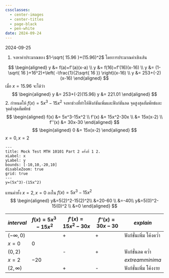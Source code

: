 ```yaml
---
cssclasses:
  - center-images
  - center-titles
  - page-black
  - pen-white
date: 2024-09-24
---
```

2024-09-25
1. จงหาค่าประมาณของ $1-\sqrt{ 15.96 }+(15.96)^2$ โดยการประมาณค่าเชิงเส้น

$$
\begin{aligned}
y &= f(a)+f'(a)(x-a) \\
y &= f(16)+f'(16)(x-16) \\
y &= (1-\sqrt{ 16 }+16^2)+\left( -\frac{1}{2\sqrt{ 16 }} \right)(x-16) \\
y &= 253+(-2)(x-16)
\end{aligned}
$$
เมื่อ $x=15.96$ จะได้ว่า
$$
\begin{aligned}
y &= 253+(-2)(15.96)
y &= 221.01
\end{aligned}
$$
2. กำหนดให้ $f(x)=5x^3-15x^2$ จงหาช่วงที่ทำให้ฟังก์ชันเพิ่มและฟังก์ชันลด จุดสูงสุดสัมพัทธ์และจุดต่ำสุดสัมพัทธ์
$$
\begin{aligned}
f(x) &= 5x^3-15x^2 \\
f'(x) &= 15x^2-30x \\
&= 15x(x-2) \\
f''(x) &= 30x-30
\end{aligned}
$$
$$
\begin{aligned}
0 &= 15x(x-2)
\end{aligned}
$$
$x=0,x=2$

```functionplot
---
title: Mock Test MTH 10101 Part 2 ครั้งที่ 1 2.
xLabel: x
yLabel: y
bounds: [-10,10,-20,10]
disableZoom: true
grid: true
---
y=(5x^3)-(15x^2)
```

แทนค่าทั้ง $x=2, x=0$ ลงใน $f(x) = 5x^3-15x^2$
$$
\begin{aligned}
y&=5(2)^2-15(2)^2\\
&=20-60 \\
&=-40\\
y&=5(0)^2-15(0)^2 \\
&=0
\end{aligned}
$$

| $int erval$   | $f(x) = 5x^3-15x^2$ | $f'(x) = 15x^2-30x$ | $f''(x) = 30x-30$ | $explain$               |
| ------------- | ------------------- | ------------------- | ----------------- | ----------------------- |
| $(-\infty,0)$ |                     | +                   | +                 | ฟังก์ชั่นเพิ่ม โค้งคว่ำ |
| $x=0$         | $0$                 |                     |                   |                         |
| $(0,2)$       |                     | -                   | +                 | ฟังก์ชั่นลด คว่ำ        |
| $x=2$         | $-20$               |                     |                   | $extream$$minima$       |
| $(2, \infty)$ |                     | +                   | -                 | ฟังก์ชั่นเพิ่ม โค้งงาย  |

